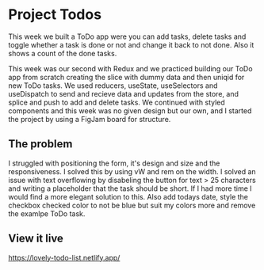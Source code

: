 # Project Todos

This week we built a ToDo app were you can add tasks, delete tasks and toggle whether a task is done or not and change it back to not done. 
Also it shows a count of the done tasks.

This week was our second with Redux and we practiced building our ToDo app from scratch creating the slice with dummy data and then uniqid for new ToDo tasks. 
We used reducers, useState, useSelectors and useDispatch to send and recieve data and updates from the store, and splice and push to add and delete tasks.
We continued with styled components and this week was no given design but our own, and I started the project by using a FigJam board for structure.   

## The problem

I struggled with positioning the form, it's design and size and the responsiveness. I solved this by using vW and rem on the width.
I solved an issue with text overflowing by disabeling the button for text > 25 characters and writing a placeholder that the task should be short.
If I had more time I would find a more elegant solution to this. Also add todays date, style the checkbox checked color to not be blue but suit my colors more and remove the examlpe ToDo task.    


## View it live
https://lovely-todo-list.netlify.app/
